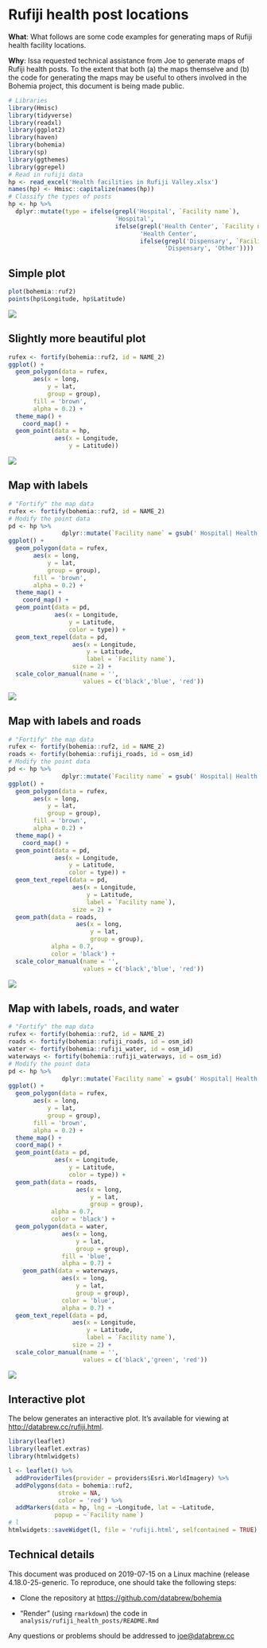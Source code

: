 Rufiji health post locations
================

**What**: What follows are some code examples for generating maps of
Rufiji health facility locations.

**Why**: Issa requested technical assistance from Joe to generate maps
of Rufiji health posts. To the extent that both (a) the maps themselve
and (b) the code for generating the maps may be useful to others
involved in the Bohemia project, this document is being made public.

``` r
# Libraries
library(Hmisc)
library(tidyverse)
library(readxl)
library(ggplot2)
library(haven)
library(bohemia)
library(sp)
library(ggthemes)
library(ggrepel)
# Read in rufiji data
hp <- read_excel('Health facilities in Rufiji Valley.xlsx')
names(hp) <- Hmisc::capitalize(names(hp))
# Classify the types of posts
hp <- hp %>%
  dplyr::mutate(type = ifelse(grepl('Hospital', `Facility name`),
                              'Hospital',
                              ifelse(grepl('Health Center', `Facility name`),
                                     'Health Center',
                                     ifelse(grepl('Dispensary', `Facility name`),
                                            'Dispensary', 'Other'))))
```

## Simple plot

``` r
plot(bohemia::ruf2)
points(hp$Longitude, hp$Latitude)
```

![](figures/unnamed-chunk-2-1.png)<!-- -->

## Slightly more beautiful plot

``` r
rufex <- fortify(bohemia::ruf2, id = NAME_2)
ggplot() +
  geom_polygon(data = rufex,
       aes(x = long,
           y = lat,
           group = group),
       fill = 'brown',
       alpha = 0.2) +
  theme_map() +
    coord_map() +
  geom_point(data = hp,
             aes(x = Longitude,
                 y = Latitude))
```

![](figures/unnamed-chunk-3-1.png)<!-- -->

## Map with labels

``` r
# "Fortify" the map data
rufex <- fortify(bohemia::ruf2, id = NAME_2)
# Modify the point data
pd <- hp %>%
               dplyr::mutate(`Facility name` = gsub(' Hospital| Health Center| Dispensary', '', `Facility name`))
ggplot() +
  geom_polygon(data = rufex,
       aes(x = long,
           y = lat,
           group = group),
       fill = 'brown',
       alpha = 0.2) +
  theme_map() +
    coord_map() +
  geom_point(data = pd,
             aes(x = Longitude,
                 y = Latitude,
                 color = type)) +
  geom_text_repel(data = pd,
                  aes(x = Longitude,
                      y = Latitude,
                      label = `Facility name`),
                  size = 2) +
  scale_color_manual(name = '',
                     values = c('black','blue', 'red'))
```

![](figures/unnamed-chunk-4-1.png)<!-- -->

## Map with labels and roads

``` r
# "Fortify" the map data
rufex <- fortify(bohemia::ruf2, id = NAME_2)
roads <- fortify(bohemia::rufiji_roads, id = osm_id)
# Modify the point data
pd <- hp %>%
               dplyr::mutate(`Facility name` = gsub(' Hospital| Health Center| Dispensary', '', `Facility name`))
ggplot() +
  geom_polygon(data = rufex,
       aes(x = long,
           y = lat,
           group = group),
       fill = 'brown',
       alpha = 0.2) +
  theme_map() +
    coord_map() +
  geom_point(data = pd,
             aes(x = Longitude,
                 y = Latitude,
                 color = type)) +
  geom_text_repel(data = pd,
                  aes(x = Longitude,
                      y = Latitude,
                      label = `Facility name`),
                  size = 2) +
  geom_path(data = roads,
                   aes(x = long,
                       y = lat,
                       group = group),
            alpha = 0.7,
            color = 'black') +
  scale_color_manual(name = '',
                     values = c('black','blue', 'red')) 
```

![](figures/unnamed-chunk-5-1.png)<!-- -->

## Map with labels, roads, and water

``` r
# "Fortify" the map data
rufex <- fortify(bohemia::ruf2, id = NAME_2)
roads <- fortify(bohemia::rufiji_roads, id = osm_id)
water <- fortify(bohemia::rufiji_water, id = osm_id)
waterways <- fortify(bohemia::rufiji_waterways, id = osm_id)
# Modify the point data
pd <- hp %>%
               dplyr::mutate(`Facility name` = gsub(' Hospital| Health Center| Dispensary', '', `Facility name`))
ggplot() +
  geom_polygon(data = rufex,
       aes(x = long,
           y = lat,
           group = group),
       fill = 'brown',
       alpha = 0.2) +
  theme_map() +
  coord_map() +
  geom_point(data = pd,
             aes(x = Longitude,
                 y = Latitude,
                 color = type)) +
  geom_path(data = roads,
                   aes(x = long,
                       y = lat,
                       group = group),
            alpha = 0.7,
            color = 'black') +
  geom_polygon(data = water,
               aes(x = long,
                   y = lat,
                   group = group),
               fill = 'blue',
               alpha = 0.7) +
    geom_path(data = waterways,
               aes(x = long,
                   y = lat,
                   group = group),
               color = 'blue',
               alpha = 0.7) +
  geom_text_repel(data = pd,
                  aes(x = Longitude,
                      y = Latitude,
                      label = `Facility name`),
                  size = 2) +
  scale_color_manual(name = '',
                     values = c('black','green', 'red')) 
```

![](figures/unnamed-chunk-6-1.png)<!-- -->

## Interactive plot

The below generates an interactive plot. It’s available for viewing at
<http://databrew.cc/rufiji.html>.

``` r
library(leaflet)
library(leaflet.extras)
library(htmlwidgets)

l <- leaflet() %>%
  addProviderTiles(provider = providers$Esri.WorldImagery) %>%
  addPolygons(data = bohemia::ruf2,
              stroke = NA,
              color = 'red') %>%
  addMarkers(data = hp, lng = ~Longitude, lat = ~Latitude,
             popup = ~`Facility name`)
# l
htmlwidgets::saveWidget(l, file = 'rufiji.html', selfcontained = TRUE)
```

## Technical details

This document was produced on 2019-07-15 on a Linux machine (release
4.18.0-25-generic. To reproduce, one should take the following steps:

  - Clone the repository at <https://github.com/databrew/bohemia>

  - “Render” (using `rmarkdown`) the code in
    `analysis/rufiji_health_posts/README.Rmd`

Any questions or problems should be addressed to <joe@databrew.cc>

